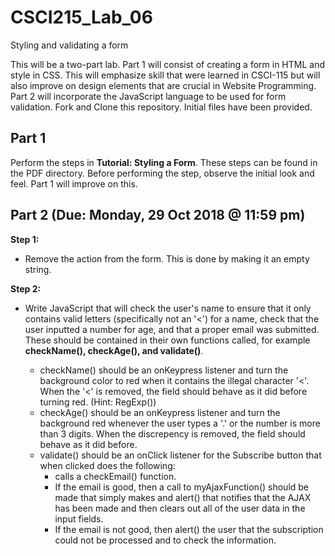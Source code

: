 # CSCI215_Lab_06
Styling and validating a form

This will be a two-part lab. Part 1 will consist of creating a form in HTML and style in CSS. This will emphasize skill that were learned in CSCI-115 but will also improve on design elements that are crucial in Website Programming. Part 2 will incorporate the JavaScript language to be used for form validation. Fork and Clone this repository. Initial files have been provided.

## Part 1
Perform the steps in **Tutorial: Styling a Form**. These steps can be found in the PDF directory. Before performing the step, observe the initial look and feel. Part 1 will improve on this.

## Part 2 (Due: Monday, 29 Oct 2018 @ 11:59 pm)
**Step 1:**
* Remove the action from the form. This is done by making it an empty string.

**Step 2:**
* Write JavaScript that will check the user's name to ensure that it only contains valid letters (specifically not an '\<') for a name, check that the user inputted a number for age, and that a proper email was submitted. These should be contained in their own functions called, for example **checkName(), checkAge(), and validate()**. 

  * checkName() should be an onKeypress listener and turn the background color to red when it contains the illegal character '\<'. When the '\<' is removed, the field should behave as it did before turning red. (Hint: RegExp())
  * checkAge() should be an onKeypress listener and turn the background red whenever the user types a '.' or the number is more than 3 digits. When the discrepency is removed, the field should behave as it did before.
  * validate() should be an onClick listener for the Subscribe button that when clicked does the following:
    * calls a checkEmail() function.
    * If the email is good, then a call to myAjaxFunction() should be made that simply makes and alert() that notifies that the AJAX has been made and then clears out all of the user data in the input fields.
    * If the email is not good, then alert() the user that the subscription could not be processed and to check the information.



